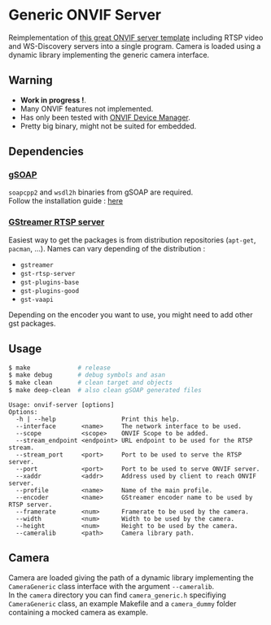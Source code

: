 # Generic ONVIF Server

Reimplementation of [this great ONVIF server template](https://github.com/KoynovStas/onvif_srvd) including RTSP video and WS-Discovery servers into a single program. Camera is loaded using a dynamic library implementing the generic camera interface.

## Warning

* **Work in progress !**.
* Many ONVIF features not implemented.
* Has only been tested with [ONVIF Device Manager](https://sourceforge.net/projects/onvifdm/).
* Pretty big binary, might not be suited for embedded.

## Dependencies

### [gSOAP](https://github.com/stoneyrh/gSOAP)
`soapcpp2` and `wsdl2h` binaries from gSOAP are required.  
Follow the installation guide : [here](https://www.genivia.com/downloads.html)

### [GStreamer RTSP server](https://github.com/GStreamer/gst-rtsp-server)

Easiest way to get the packages is from distribution repositories (`apt-get`, `pacman`, ...).
Names can vary depending of the distribution :  

* `gstreamer`
* `gst-rtsp-server`
* `gst-plugins-base`
* `gst-plugins-good`
* `gst-vaapi`

Depending on the encoder you want to use, you might need to add other gst packages.

## Usage

```sh
$ make             # release
$ make debug       # debug symbols and asan
$ make clean       # clean target and objects
$ make deep-clean  # also clean gSOAP generated files
```

```
Usage: onvif-server [options]
Options:
  -h | --help                  Print this help.
  --interface       <name>     The network interface to be used.
  --scope           <scope>    ONVIF Scope to be added.
  --stream_endpoint <endpoint> URL endpoint to be used for the RTSP stream.
  --stream_port     <port>     Port to be used to serve the RTSP server.
  --port            <port>     Port to be used to serve ONVIF server.
  --xaddr           <addr>     Address used by client to reach ONVIF server.
  --profile         <name>     Name of the main profile.
  --encoder         <name>     GStreamer encoder name to be used by RTSP server.
  --framerate       <num>      Framerate to be used by the camera.
  --width           <num>      Width to be used by the camera.
  --height          <num>      Height to be used by the camera.
  --cameralib       <path>     Camera library path.
```


## Camera

Camera are loaded giving the path of a dynamic library implementing the `CameraGeneric` class interface with the argument `--cameralib`.  
In the `camera` directory you can find `camera_generic.h` specifiying `CameraGeneric` class, an example Makefile and a `camera_dummy` folder containing a mocked camera as example.

